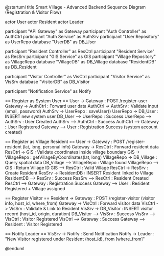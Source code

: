 @startuml
title Smart Village - Advanced Backend Sequence Diagram (Registration & Visitor Flow)

actor User
actor Resident
actor Leader

participant "API Gateway" as Gateway
participant "Auth Controller" as AuthCtrl
participant "Auth Service" as AuthSrv
participant "User Repository" as UserRepo
database "UserDB" as DB_User

participant "Resident Controller" as ResCtrl
participant "Resident Service" as ResSrv
participant "GIS Service" as GIS
participant "Village Repository" as VillageRepo
database "VillageDB" as DB_Village
database "ResidentDB" as DB_Resident

participant "Visitor Controller" as VisCtrl
participant "Visitor Service" as VisSrv
database "VisitorDB" as DB_Visitor

participant "Notification Service" as Notify

== Register as System User ==
User -> Gateway : POST /register-user
Gateway -> AuthCtrl : Forward user data
AuthCtrl -> AuthSrv : Validate input (email, password)
AuthSrv -> UserRepo : saveUser()
UserRepo -> DB_User : INSERT new system user
DB_User --> UserRepo : Success
UserRepo --> AuthSrv : User Created
AuthSrv --> AuthCtrl : Success
AuthCtrl --> Gateway : User Registered
Gateway --> User : Registration Success (system account created)

== Register as Village Resident ==
User -> Gateway : POST /register-resident (lat, long, personal info)
Gateway -> ResCtrl : Forward resident data
ResCtrl -> GIS : Validate coordinates inside village boundary
GIS -> VillageRepo : getVillageByCoordinates(lat, long)
VillageRepo -> DB_Village : Query spatial data
DB_Village --> VillageRepo : Village found
VillageRepo --> GIS : Return Village ID
GIS --> ResCtrl : Valid Village
ResCtrl -> ResSrv : Create Resident
ResSrv -> ResidentDB : INSERT Resident linked to Village
ResidentDB --> ResSrv : Success
ResSrv --> ResCtrl : Resident Created
ResCtrl --> Gateway : Registration Success
Gateway --> User : Resident Registered + Village assigned

== Register Visitor ==
Resident -> Gateway : POST /register-visitor (visitor info, host_id, where_from)
Gateway -> VisCtrl : Forward visitor data
VisCtrl -> VisSrv : Validate & Link to Resident
VisSrv -> DB_Visitor : INSERT visitor record (host_id, origin, duration)
DB_Visitor --> VisSrv : Success
VisSrv --> VisCtrl : Visitor Registered
VisCtrl --> Gateway : Success
Gateway --> Resident : Visitor Registered

== Notify Leader ==
VisSrv -> Notify : Send Notification
Notify -> Leader : "New Visitor registered under Resident (host_id), from [where_from]"

@enduml
